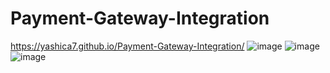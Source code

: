 # Payment-Gateway-Integration
https://yashica7.github.io/Payment-Gateway-Integration/
![image](https://user-images.githubusercontent.com/63564700/111391693-26b09a80-86db-11eb-8ef0-6c1dab25ae07.png)
![image](https://user-images.githubusercontent.com/63564700/111391721-3334f300-86db-11eb-8276-64c09da681e5.png)
![image](https://user-images.githubusercontent.com/63564700/111391777-4ba50d80-86db-11eb-81bd-47561a0b3bde.png)

